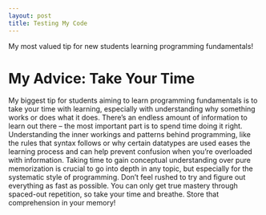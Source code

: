 ```yaml
---
layout: post
title: Testing My Code
---
```

My most valued tip for new students learning programming fundamentals!

# My Advice: Take Your Time

My biggest tip for students aiming to learn programming fundamentals is to take your time with learning, especially with understanding why something works or does what it does. There’s an endless amount of information to learn out there – the most important part is to spend time doing it right. Understanding the inner workings and patterns behind programming, like the rules that syntax follows or why certain datatypes are used eases the learning process and can help prevent confusion when you’re overloaded with information. Taking time to gain conceptual understanding over pure memorization is crucial to go into depth in any topic, but especially for the systematic style of programming. Don’t feel rushed to try and figure out everything as fast as possible. You can only get true mastery through spaced-out repetition, so take your time and breathe. Store that comprehension in your memory!
